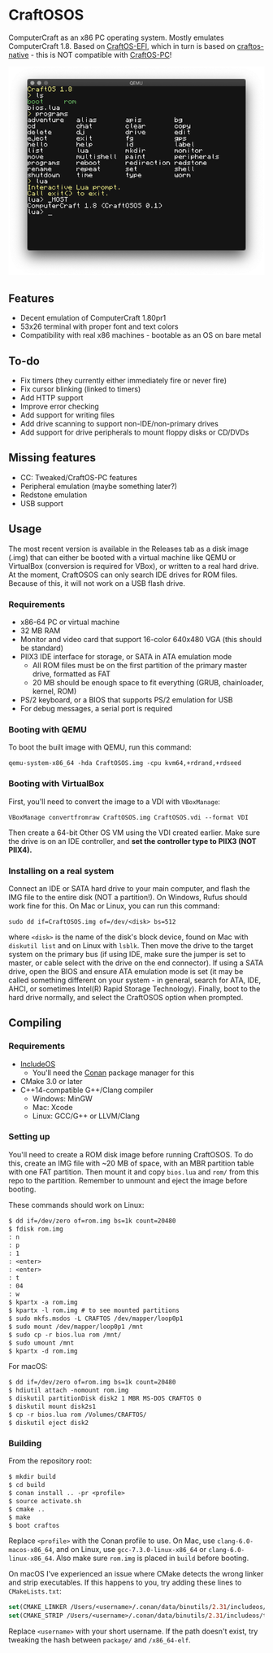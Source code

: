 # CraftOSOS
ComputerCraft as an x86 PC operating system. Mostly emulates ComputerCraft 1.8. Based on [CraftOS-EFI](https://github.com/MCJack123/craftos-efi), which in turn is based on [craftos-native](https://github.com/MCJack123/craftos-native) - this is NOT compatible with [CraftOS-PC](https://github.com/MCJack123/craftos2)!

![Screenshot](screenshot.png)

## Features
* Decent emulation of ComputerCraft 1.80pr1
* 53x26 terminal with proper font and text colors
* Compatibility with real x86 machines - bootable as an OS on bare metal

## To-do
* Fix timers (they currently either immediately fire or never fire)
* Fix cursor blinking (linked to timers)
* Add HTTP support
* Improve error checking
* Add support for writing files
* Add drive scanning to support non-IDE/non-primary drives
* Add support for drive peripherals to mount floppy disks or CD/DVDs

## Missing features
* CC: Tweaked/CraftOS-PC features
* Peripheral emulation (maybe something later?)
* Redstone emulation
* USB support

## Usage
The most recent version is available in the Releases tab as a disk image (.img) that can either be booted with a virtual machine like QEMU or VirtualBox (conversion is required for VBox), or written to a real hard drive. At the moment, CraftOSOS can only search IDE drives for ROM files. Because of this, it will not work on a USB flash drive.

### Requirements
* x86-64 PC or virtual machine
* 32 MB RAM
* Monitor and video card that support 16-color 640x480 VGA (this should be standard)
* PIIX3 IDE interface for storage, or SATA in ATA emulation mode
  * All ROM files must be on the first partition of the primary master drive, formatted as FAT
  * 20 MB should be enough space to fit everything (GRUB, chainloader, kernel, ROM)
* PS/2 keyboard, or a BIOS that supports PS/2 emulation for USB
* For debug messages, a serial port is required

### Booting with QEMU
To boot the built image with QEMU, run this command:
```
qemu-system-x86_64 -hda CraftOSOS.img -cpu kvm64,+rdrand,+rdseed
```

### Booting with VirtualBox
First, you'll need to convert the image to a VDI with `VBoxManage`:
```
VBoxManage convertfromraw CraftOSOS.img CraftOSOS.vdi --format VDI
```
Then create a 64-bit Other OS VM using the VDI created earlier. Make sure the drive is on an IDE controller, and **set the controller type to PIIX3 (NOT PIIX4).**

### Installing on a real system
Connect an IDE or SATA hard drive to your main computer, and flash the IMG file to the entire disk (NOT a partition!). On Windows, Rufus should work fine for this. On Mac or Linux, you can run this command:
```
sudo dd if=CraftOSOS.img of=/dev/<disk> bs=512
```
where `<disk>` is the name of the disk's block device, found on Mac with `diskutil list` and on Linux with `lsblk`. Then move the drive to the target system on the primary bus (if using IDE, make sure the jumper is set to master, or cable select with the drive on the end connector). If using a SATA drive, open the BIOS and ensure ATA emulation mode is set (it may be called something different on your system - in general, search for ATA, IDE, AHCI, or sometimes Intel(R) Rapid Storage Technology). Finally, boot to the hard drive normally, and select the CraftOSOS option when prompted.

## Compiling
### Requirements
* [IncludeOS](https://github.com/includeos/includeos)
  * You'll need the [Conan](https://conan.io) package manager for this
* CMake 3.0 or later
* C++14-compatible G++/Clang compiler
  * Windows: MinGW
  * Mac: Xcode
  * Linux: GCC/G++ or LLVM/Clang

### Setting up
You'll need to create a ROM disk image before running CraftOSOS. To do this, create an IMG file with ~20 MB of space, with an MBR partition table with one FAT partition. Then mount it and copy `bios.lua` and `rom/` from this repo to the partition. Remember to unmount and eject the image before booting.

These commands should work on Linux:
```
$ dd if=/dev/zero of=rom.img bs=1k count=20480
$ fdisk rom.img
: n
: p
: 1
: <enter>
: <enter>
: t
: 04
: w
$ kpartx -a rom.img
$ kpartx -l rom.img # to see mounted partitions
$ sudo mkfs.msdos -L CRAFTOS /dev/mapper/loop0p1
$ sudo mount /dev/mapper/loop0p1 /mnt
$ sudo cp -r bios.lua rom /mnt/
$ sudo umount /mnt
$ kpartx -d rom.img
```

For macOS:
```
$ dd if=/dev/zero of=rom.img bs=1k count=20480
$ hdiutil attach -nomount rom.img
$ diskutil partitionDisk disk2 1 MBR MS-DOS CRAFTOS 0
$ diskutil mount disk2s1
$ cp -r bios.lua rom /Volumes/CRAFTOS/
$ diskutil eject disk2
```

### Building
From the repository root:
```
$ mkdir build
$ cd build
$ conan install .. -pr <profile>
$ source activate.sh
$ cmake ..
$ make
$ boot craftos
```
Replace `<profile>` with the Conan profile to use. On Mac, use `clang-6.0-macos-x86_64`, and on Linux, use `gcc-7.3.0-linux-x86_64` or `clang-6.0-linux-x86_64`. Also make sure `rom.img` is placed in `build` before booting.

On macOS I've experienced an issue where CMake detects the wrong linker and strip executables. If this happens to you, try adding these lines to `CMakeLists.txt`:
```cmake
set(CMAKE_LINKER /Users/<username>/.conan/data/binutils/2.31/includeos/toolchain/package/8dc70706baab1939ba428617495e811067e89812/x86_64-elf/bin/ld)
set(CMAKE_STRIP /Users/<username>/.conan/data/binutils/2.31/includeos/toolchain/package/8dc70706baab1939ba428617495e811067e89812/x86_64-elf/bin/strip)
```
Replace `<username>` with your short username. If the path doesn't exist, try tweaking the hash between `package/` and `/x86_64-elf`.